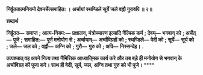 **निर्वॢततात्मनियमो देवमर्चेत्समाहित: ।** **अर्चायां स्थण्डिले सूर्ये जले वह्नौ गुरावपि ॥ २॥** 

**शब्दार्थ** 

**निर्वॢतत—** **समाप्त** **; आत्म-नियम:—** **प्रक्षालन, मंत्रोच्चारण इत्यादि नैत्यिक कर्म** **; देवम्—** **भगवान् को** **; अर्चेत्—** **पूजे** **;** **समाहित:—** **पूर्ण मनोयोग से** **; अर्चायाम्—** **अर्चाविग्रहों को** **; स्थण्डिले—** **वेदी को** **; सूर्ये—** **सूर्य को** **; जले—** **जल को** **; वह्नौ—** **अग्नि को** **; गुरौ—** **गुरु को** **; अपि—** **निस्सन्देह।** **.** 

**तत्पश्चात् वह अपने नित्य तथा नैमित्तिक आध्याति्मक कार्य करे और तब बड़े ही मनोयोग से** **भगवान् के अर्चाविग्रह की पूजा करे। साथ ही वेदी, सूर्य, जल, अग्नि तथा गुरु को भी पूजे।** **** 